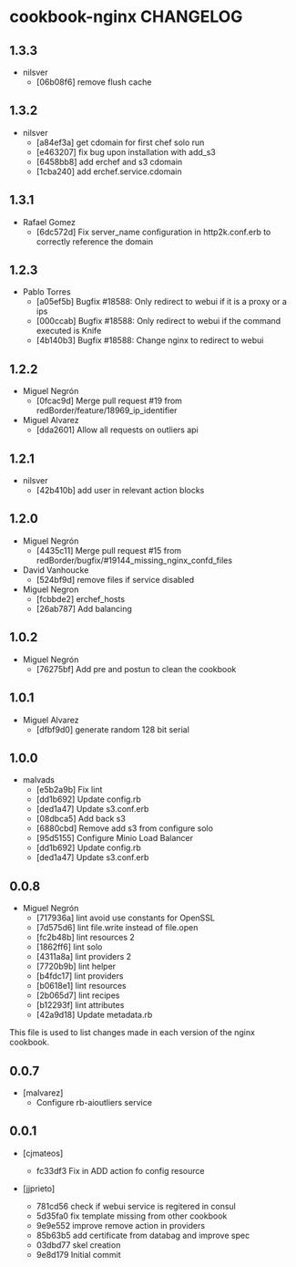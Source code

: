 cookbook-nginx CHANGELOG
===============

## 1.3.3

  - nilsver
    - [06b08f6] remove flush cache

## 1.3.2

  - nilsver
    - [a84ef3a] get cdomain for first chef solo run
    - [e463207] fix bug upon installation with add_s3
    - [6458bb8] add erchef and s3 cdomain
    - [1cba240] add erchef.service.cdomain

## 1.3.1

  - Rafael Gomez
    - [6dc572d] Fix server_name configuration in http2k.conf.erb to correctly reference the domain

## 1.2.3

  - Pablo Torres
    - [a05ef5b] Bugfix #18588: Only redirect to webui if it is a proxy or a ips
    - [000ccab] Bugfix #18588: Only redirect to webui if the command executed is Knife
    - [4b140b3] Bugfix #18588: Change nginx to redirect to webui

## 1.2.2

  - Miguel Negrón
    - [0fcac9d] Merge pull request #19 from redBorder/feature/18969_ip_identifier
  - Miguel Alvarez
    - [dda2601] Allow all requests on outliers api

## 1.2.1

  - nilsver
    - [42b410b] add user in relevant action blocks

## 1.2.0

  - Miguel Negrón
    - [4435c11] Merge pull request #15 from redBorder/bugfix/#19144_missing_nginx_confd_files
  - David Vanhoucke
    - [524bf9d] remove files if service disabled
  - Miguel Negron
    - [fcbbde2] erchef_hosts
    - [26ab787] Add balancing

## 1.0.2

  - Miguel Negrón
    - [76275bf] Add pre and postun to clean the cookbook

## 1.0.1

  - Miguel Alvarez
    - [dfbf9d0] generate random 128 bit serial

## 1.0.0

  - malvads
    - [e5b2a9b] Fix lint
    - [dd1b692] Update config.rb
    - [ded1a47] Update s3.conf.erb
    - [08dbca5] Add back s3
    - [6880cbd] Remove add s3 from configure solo
    - [95d5155] Configure Minio Load Balancer
    - [dd1b692] Update config.rb
    - [ded1a47] Update s3.conf.erb

## 0.0.8
  - Miguel Negrón
    - [717936a] lint avoid use constants for OpenSSL
    - [7d575d6] lint file.write instead of file.open
    - [fc2b48b] lint resources 2
    - [1862ff6] lint solo
    - [4311a8a] lint providers 2
    - [7720b9b] lint helper
    - [b4fdc17] lint providers
    - [b0618e1] lint resources
    - [2b065d7] lint recipes
    - [b12293f] lint attributes
    - [42a9d18] Update metadata.rb

This file is used to list changes made in each version of the nginx cookbook.

0.0.7
-----
- [malvarez]
  - Configure rb-aioutliers service 


0.0.1
-----
- [cjmateos]
  - fc33df3 Fix in ADD action fo config resource

- [jjprieto]
  - 781cd56 check if webui service is regitered in consul
  - 5d35fa0 fix template missing from other cookbook
  - 9e9e552 improve remove action in providers
  - 85b63b5 add certificate from databag and improve spec
  - 03dbd77 skel creation
  - 9e8d179 Initial commit
